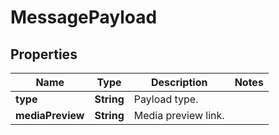 
# MessagePayload

## Properties
Name | Type | Description | Notes
------------ | ------------- | ------------- | -------------
**type** | **String** | Payload type. | 
**mediaPreview** | **String** | Media preview link. | 



